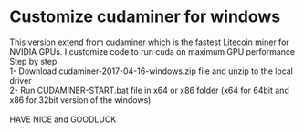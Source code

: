 # Customize cudaminer for windows
This version extend from cudaminer which is the fastest Litecoin miner for NVIDIA GPUs. I customize code to run cuda on maximum GPU performance <br/>
Step by step <br/>
1- Download cudaminer-2017-04-16-windows.zip file and unzip to the local driver <br/>
2- Run CUDAMINER-START.bat file in x64 or x86 folder (x64 for 64bit and x86 for 32bit version of the windows) <br/>
<br/>
HAVE NICE and GOODLUCK
